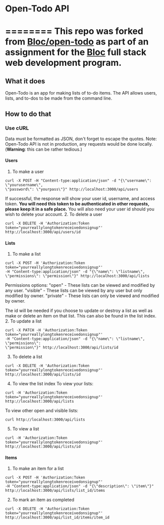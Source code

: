 # Open-Todo API
========
This repo was forked from [Bloc/open-todo](https://github.com/Bloc/open-todo) as part of an assignment for the [Bloc](http://bloc.io) full stack web development program.
========
## What it does
Open-Todo is an app for making lists of to-do items.  The API allows users, lists, and to-dos to be made from the command line.
## How to do that
### Use cURL
Data must be formatted as JSON, don't forget to escape the quotes.
Note: Open-Todo API is not in production, any requests would be done locally.
(**Warning**: this can be rather tedious.)
#### Users
1. To make a user
```
curl -X POST -H "Content-type:application/json" -d "{\"username\": \"yourusername\",
\"password\": \"yourpass\"}" http://localhost:3000/api/users
```
If successful, the response will show your user id, username, and access token.
**You will need this token to be authenticated in other requests, please keep it in a safe place.**
You will also need your user id should you wish to delete your account.
2. To delete a user
```
curl -X DELETE -H 'Authorization:Token token="yourreallylongtokenreceivedonsignup"'
http://localhost:3000/api/users/id
```
#### Lists
1. To make a list
```
curl -X POST -H 'Authorization:Token token="yourreallylongtokenreceivedonsignup"'
-H "Content-type:application/json" -d "{\"name\": \"listname\", \"permissions\": \"permission\"}" http://localhost:3000/api/lists
```
Permissions options:
 "open" - These lists can be viewed and modified by any user.
 "visible" - These lists can be viewed by any user but only modified by owner.
 "private" -  These lists can only be viewed and modified by owner.

The id will be needed if you choose to update or destroy a list as well as make or delete an item on that list.  This can also be found in the list index.
2. To update a list
```
curl -X PATCH -H 'Authorization:Token token="yourreallylongtokenreceivedonsignup"'
-H "Content-type:application/json" -d "{\"name\": \"listname\", \"permissions\": 
\"permission\"}" http://localhost:3000/api/lists/id
```
3. To delete a list
```
curl -X DELETE -H 'Authorization:Token token="yourreallylongtokenreceivedonsignup"'
http://localhost:3000/api/lists/id
```
4. To view the list index
 To view your lists:
```
curl -H 'Authorization:Token token="yourreallylongtokenreceivedonsignup"'
http://localhost:3000/api/lists
```
To view other open and visible lists:
```
curl http://localhost:3000/api/lists
```
5. To view a list
```
curl -H 'Authorization:Token token="yourreallylongtokenreceivedonsignup"'
http://localhost:3000/api/lists/id
```
#### Items
1. To make an item for a list
```
curl -X POST -H 'Authorization:Token token="yourreallylongtokenreceivedonsignup"'
-H "Content-type:application/json" -d "{\"description\": \"item\"}"
http://localhost:3000/api/lists/list_id/items
```
2. To mark an item as completed
```
curl -X DELETE -H 'Authorization:Token token="yourreallylongtokenreceivedonsignup"'
http://localhost:3000/api/list_id/items/item_id
```